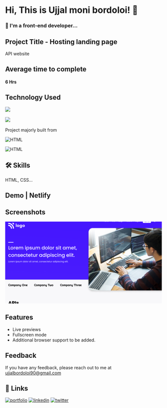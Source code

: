 
# Hi, This is Ujjal moni bordoloi! 👋

### 🚀 I'm a front-end developer...




## Project Title - Hosting landing page

API website

## Average time to complete
#### 6 Hrs


## Technology Used

![](https://img.shields.io/badge/CSS-FLEXBOX-red)

![](https://img.shields.io/badge/CSS-GRID-pink)


Project majorly built from

![HTML](https://img.shields.io/badge/FirstTech-HTML-orange)

![HTML](https://img.shields.io/badge/SecondTech-CSS-blue)

## 🛠 Skills
HTML, CSS...

## Demo | Netlify


## Screenshots
![screenshot](thumbnail.png)




## Features

- Live previews
- Fullscreen mode
- Additional browser support to be added.

## Feedback

If you have any feedback, please reach out to me at ujjalbordoloi90@gmail.com


## 🔗 Links
[![portfolio](https://img.shields.io/badge/my_portfolio-000?style=for-the-badge&logo=ko-fi&logoColor=white)](https://www.findcoder.io/u/ujjalbordoloi)
[![linkedin](https://img.shields.io/badge/linkedin-0A66C2?style=for-the-badge&logo=linkedin&logoColor=white)](https://www.linkedin.com/in/ujjal-moni-bordoloi-9b00ab166/)
[![twitter](https://img.shields.io/badge/twitter-1DA1F2?style=for-the-badge&logo=twitter&logoColor=white)]()

